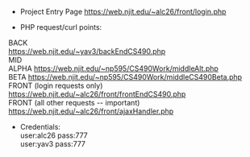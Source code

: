 - Project Entry Page https://web.njit.edu/~alc26/front/login.php

- PHP request/curl points:  

BACK  
https://web.njit.edu/~yav3/backEndCS490.php  
MID  
ALPHA https://web.njit.edu/~np595/CS490Work/middleAlt.php  
BETA https://web.njit.edu/~np595/CS490Work/middleCS490Beta.php  
FRONT (login requests only)  
https://web.njit.edu/~alc26/front/frontEndCS490.php  
FRONT (all other requests -- important)  
https://web.njit.edu/~alc26/front/ajaxHandler.php  

- Credentials:  
user:alc26 pass:777  
user:yav3 pass:777

